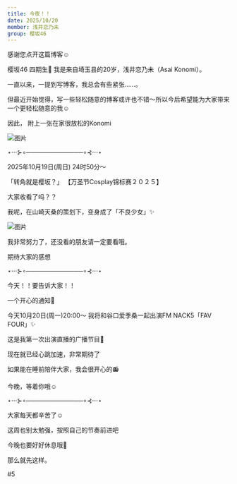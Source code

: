 ```yaml
---
title: 今夜！！
date: 2025/10/20
member: 浅井恋乃未
group: 樱坂46
---
```


感谢您点开这篇博客☺︎


樱坂46 四期生🌸
我是来自埼玉县的20岁，浅井恋乃未（Asai Konomi）。



一直以来，一提到写博客，我总会有些紧张……。

但最近开始觉得，写一些轻松随意的博客或许也不错～所以今后希望能为大家带来一个更轻松随意的我☺︎



因此，
附上一张在家很放松的Konomi


![图片](https://sakurazaka46.com/files/14/diary/s46/blog/moblog/202510/mob7IiIer.jpg)




⋆⋅⋅⋅⊱∘─────────────∘⊰⋅⋅⋅⋆



2025年10月19日(周日) 24时50分～

「转角就是樱坂？」
【万圣节Cosplay锦标赛２０２５】

大家收看了吗？？


我呢，在山崎天桑的策划下，变身成了「不良少女」✨


![图片](https://sakurazaka46.com/files/14/diary/s46/blog/moblog/202510/mob3Yh2py.jpg)


我非常努力了，还没看的朋友请一定要看哦。

期待大家的感想



⋆⋅⋅⋅⊱∘─────────────∘⊰⋅⋅⋅⋆



今天！！要告诉大家！！

一个开心的通知📢


今天10月20日(周一)20:00〜
我将和谷口爱季桑一起出演FM NACK5「FAV FOUR」✨

这是我第一次出演直播的广播节目🌸

现在就已经心跳加速，非常期待了


如果能在睡前陪伴大家，我会很开心的📻

今晚，等着你哦☺︎



⋆⋅⋅⋅⊱∘─────────────∘⊰⋅⋅⋅⋆



大家每天都辛苦了☺︎

这周也别太勉强，按照自己的节奏前进吧

今晚也要好好休息哦💫

那么就先这样。



#5